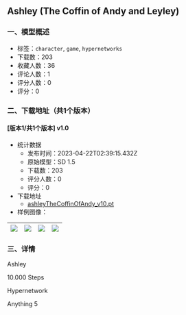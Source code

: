 ## Ashley (The Coffin of Andy and Leyley)
### 一、模型概述

- 标签：`character`, `game`, `hypernetworks`
- 下载数：203
- 收藏人数：36
- 评论人数：1
- 评分人数：0
- 评分：0

### 二、下载地址（共1个版本）

#### [版本1/共1个版本] v1.0

- 统计数据
  - 发布时间：2023-04-22T02:39:15.432Z
  - 原始模型：SD 1.5
  - 下载数：203
  - 评分人数：0
  - 评分：0
- 下载地址
  - [ashleyTheCoffinOfAndy_v10.pt](https://civitai.com/api/download/models/51927)
- 样例图像：

| <img src="https://image.civitai.com/xG1nkqKTMzGDvpLrqFT7WA/e51db9a2-2e7a-479f-8c30-77d71bee7e00/width=450/560373.jpeg" /> | <img src="https://image.civitai.com/xG1nkqKTMzGDvpLrqFT7WA/d831dad4-fefc-4cd7-aec7-64f55fd32f00/width=450/560375.jpeg" /> | <img src="https://image.civitai.com/xG1nkqKTMzGDvpLrqFT7WA/e2fa1713-7df3-4bcd-ecc0-577d21e7dc00/width=450/560376.jpeg" /> | <img src="https://image.civitai.com/xG1nkqKTMzGDvpLrqFT7WA/8255926a-8e08-4f77-8bcd-456a3d2aa400/width=450/560377.jpeg" /> |
| ---- | ---- | ---- | ---- |


### 三、详情
<p>Ashley</p><p>10.000 Steps</p><p>Hypernetwork</p><p>Anything 5</p>